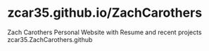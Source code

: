 # zcar35.github.io/ZachCarothers
Zach Carothers Personal Website with Resume and recent projects
zcar35.ZachCarothers.github
